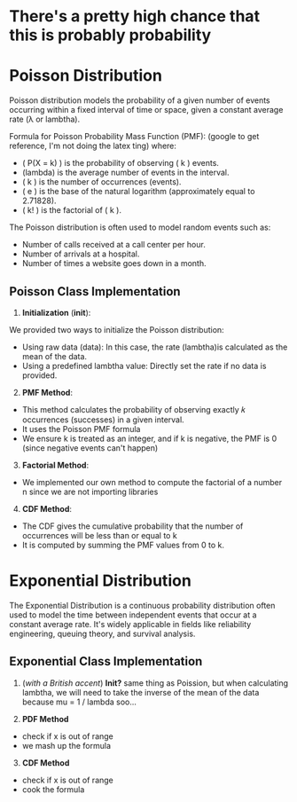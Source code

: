 # There's a pretty high chance that this is probably probability


# Poisson Distribution

Poisson distribution models the probability of a given number of events occurring within a fixed interval of time or space, given a constant average rate (λ or lambtha).

Formula for Poisson Probability Mass Function (PMF):
(google to get reference, I'm not doing the latex ting)
where:
- \( P(X = k) \) is the probability of observing \( k \) events.
- (lambda) is the average number of events in the interval.
- \( k \) is the number of occurrences (events).
- \( e \) is the base of the natural logarithm (approximately equal to 2.71828).
- \( k! \) is the factorial of \( k \).


The Poisson distribution is often used to model random events such as:

- Number of calls received at a call center per hour.
- Number of arrivals at a hospital.
- Number of times a website goes down in a month.

## Poisson Class Implementation
1. **Initialization** (__init__):

We provided two ways to initialize the Poisson distribution:
- Using raw data (data): In this case, the rate (lambtha)is calculated as the mean of the data.
- Using a predefined lambtha value: Directly set the rate if no data is provided.

2. **PMF Method**:
- This method calculates the probability of observing exactly 𝑘 occurrences (successes) in a given interval.
- It uses the Poisson PMF formula
- We ensure k is treated as an integer, and if k is negative, the PMF is 0 (since negative events can't happen)

3. **Factorial Method**:
- We implemented our own method to compute the factorial of a number n since we are not importing libraries

4. **CDF Method**:
- The CDF gives the cumulative probability that the number of occurrences will be less than or equal to k
- It is computed by summing the PMF values from 0 to k.

# Exponential Distribution
The Exponential Distribution is a continuous probability distribution often used to model the time between independent events that occur at a constant average rate. It's widely applicable in fields like reliability engineering, queuing theory, and survival analysis.

## Exponential Class Implementation

1. (*with a British accent*) **Init?**
same thing as Poission, but when calculating lambtha, we will need to take the inverse of the mean of the data because mu = 1 / lambda soo...

2. **PDF Method**
- check if x is out of range
- we mash up the formula

3. **CDF Method**
- check if x is out of range
- cook the formula